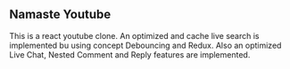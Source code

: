## Namaste Youtube
This is a react youtube clone. An optimized and cache live search is implemented bu using concept Debouncing and Redux. Also an optimized Live Chat, Nested Comment and Reply features are implemented.